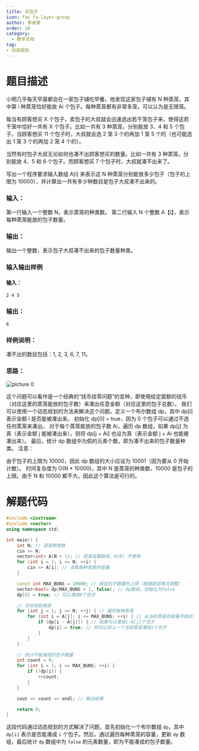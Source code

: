 ```yaml
---
title: 买包子
icon: fas fa-layer-group
author: 李承昊
order: 10
category:
  - 教学文档
tag:
- 动态规划
---
```


# 题目描述

小明几乎每天早晨都会在一家包子铺吃早餐。他发现这家包子铺有 N 种蒸笼，其中第 i 种蒸笼恰好能放 Ai 个包子。每种蒸笼都有非常多笼，可以认为是无限笼。

每当有顾客想买 X 个包子，卖包子的大叔就会迅速选出若干笼包子来，使得这若干笼中恰好一共有 X 个包子。比如一共有 3 种蒸笼，分别能放 3、4 和 5 个包子。当顾客想买 11 个包子时，大叔就会选 2 笼 3 个的再加 1 笼 5 个的（也可能选出 1 笼 3 个的再加 2 笼 4 个的）。

当然有时包子大叔无论如何也凑不出顾客想买的数量。比如一共有 3 种蒸笼，分别能放 4、5 和 6 个包子。而顾客想买 7 个包子时，大叔就凑不出来了。

写出一个程序要求输入数组 A[i] 来表示这 N 种蒸笼分别能放多少包子（包子的上限为 10000），并计算出一共有多少种数目是包子大叔凑不出来的。
### 输入：
第一行输入一个整数 N，表示蒸笼的种类数。
第二行输入 N 个整数 A【i】，表示每种蒸笼能放的包子数量。
### 输出：

输出一个整数，表示包子大叔凑不出来的包子数量种类。

### 输入输出样例
#### 输入：
```
2 4 5
```
### 输出：
```
6
```
### 样例说明：
凑不出的数目包括：1, 2, 3, 6, 7, 11。


### 思路：

![picture 0](https://oss.docs.z-xin.net/32677369b4799387a72a41b93cb1dee6a3405b8add2b66bc23c7d3bc50e42760.png)  


这个问题可以看作是一个经典的“钱币找零问题”的变种，即使用给定面额的钱币（对应这里的蒸笼能放的包子数）来凑出任意金额（对应这里的包子总数）。
我们可以使用一个动态规划的方法来解决这个问题。定义一个布尔数组 dp，其中 dp[i] 表示金额 i 是否能被凑出来。
初始化 dp[0] = true，因为 0 个包子可以通过不选任何蒸笼来凑出。
对于每个蒸笼能放的包子数 Ai，遍历 dp 数组，如果 dp[j] 为真（表示金额 j 能被凑出来），则将 dp[j + Ai] 也设为真（表示金额 j + Ai 也能被凑出来）。
最后，统计 dp 数组中为假的元素个数，即为凑不出来的包子数量种类。
注意：

由于包子的上限为 10000，因此 dp 数组的大小应设为 10001（因为要从 0 开始计数）。
时间复杂度为 O(N * 10000)，其中 N 是蒸笼的种类数，10000 是包子的上限。由于 N 和 10000 都不大，因此这个算法是可行的。

# 解题代码

```cpp
#include <iostream>
#include <vector>
using namespace std;

int main() {
    int N; // 蒸笼种类数
    cin >> N;
    vector<int> A(N + 1); // 蒸笼容量数组，A[0] 不使用
    for (int i = 1; i <= N; ++i) {
        cin >> A[i]; // 读取每种蒸笼的容量
    }

    const int MAX_BUNS = 10000; // 假设包子数量的上限（根据题目情况调整）
    vector<bool> dp(MAX_BUNS + 1, false); // dp数组，初始化为false
    dp[0] = true; // 可以凑成0个包子

    // 动态规划填表
    for (int j = 1; j <= N; ++j) { // 遍历每种蒸笼
        for (int i = A[j]; i <= MAX_BUNS; ++i) { // 从当前蒸笼的容量开始向上遍历
            if (dp[i - A[j]]) { // 如果可以凑成i-A[j]个包子
                dp[i] = true; // 则可以加上一个当前蒸笼凑成i个包子
            }
        }
    }

    // 统计不能凑成的包子数量
    int count = 0;
    for (int i = 1; i <= MAX_BUNS; ++i) {
        if (!dp[i]) {
            ++count;
        }
    }

    cout << count << endl; // 输出结果

    return 0;
}
```

这段代码通过动态规划的方式解决了问题，首先初始化一个布尔数组 `dp`，其中 `dp[i]` 表示是否能凑成 `i` 个包子。然后，通过遍历每种蒸笼的容量，更新 `dp` 数组，最后统计 `dp` 数组中为 `false` 的元素数量，即为不能凑成的包子数量。